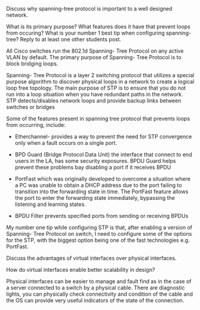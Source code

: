 Discuss why spanning-tree protocol is important to a well designed network. 

What is its primary purpose?
What features does it have that prevent loops from occuring? 
What is your number 1 best tip when configuring spanning-tree? 
Reply to at least one other students post.

All Cisco switches run the 802.1d Spanning- Tree Protocol on any active VLAN by default. The primary purpose of Spanning- Tree Protocol is to block bridging loops.

Spanning- Tree Protocol is a layer 2 switching protocol that utilizes a special purpose algorithm to discover physical loops in a network to create a logical loop free topology. The main purpose of STP is to ensure that you do not run into a loop situation when you have redundant paths in the network. STP detects/disables network loops and provide backup links between switches or bridges

 

Some of the features present in spanning tree protocol that prevents loops from occurring, include:

- Etherchannel- provides a way to prevent the need for STP convergence only when a fault occurs on a single port.

- BPD Guard (Bridge Protocol Data Unit) the interface that connect to end users in the LA, has some security exposures. BPDU Guard helps prevent these problems bay disabling a port if it receives BPDU

- PortFast which was originally developed to overcome a situation where a PC was unable to obtain a DHCP address due to the port failing to transition into the forwarding state in time. The PortFast feature allows the port to enter the forwarding state immediately, bypassing the listening and learning states.

- BPDU Filter prevents specified ports from sending or receiving BPDUs

My number one tip while configuring STP is that, after enabling a version of Spanning- Tree Protocol on switch, I need to configure some of the options for the STP, with the biggest option being one of the fast technologies e.g.  PortFast.


Discuss the advantages of virtual interfaces over physical interfaces.

How do virtual interfaces enable better scalability in design?

Physical interfaces can be easier to manage and fault find as in the case of a server connected to a switch by a physical cable.  There are diagnostic lights, you can physically check connectivity and condition of the cable and the OS can provide very useful indicators of the state of the connection.
